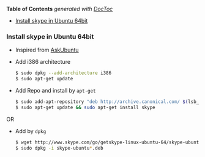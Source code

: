 <!-- START doctoc generated TOC please keep comment here to allow auto update -->
<!-- DON'T EDIT THIS SECTION, INSTEAD RE-RUN doctoc TO UPDATE -->
**Table of Contents**  *generated with [DocToc](https://github.com/thlorenz/doctoc)*

- [Install skype in Ubuntu 64bit](#install-skype-in-ubuntu-64bit)

<!-- END doctoc generated TOC please keep comment here to allow auto update -->

### Install skype in Ubuntu 64bit
- Inspired from [AskUbuntu](http://askubuntu.com/questions/215298/unable-to-install-skype-on-64bit-ubuntu)
- Add i386 architecture
    ```bash
    $ sudo dpkg --add-architecture i386
    $ sudo apt-get update
    ```

- Add Repo and install by `apt-get`
    ```bash
    $ sudo add-apt-repository "deb http://archive.canonical.com/ $(lsb_release -sc) partner"
    $ sudo apt-get update && sudo apt-get install skype
    ```
OR
- Add by `dpkg`
    ```bash
    $ wget http://www.skype.com/go/getskype-linux-ubuntu-64/skype-ubuntu-quantal_4.1.0.20-1_amd64.deb
    $ sudo dpkg -i skype-ubuntu*.deb
    ```
